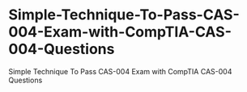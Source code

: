# Simple-Technique-To-Pass-CAS-004-Exam-with-CompTIA-CAS-004-Questions
Simple Technique To Pass CAS-004 Exam with CompTIA CAS-004 Questions
